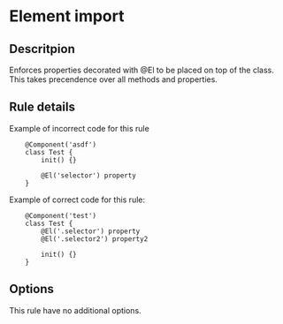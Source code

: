 # Element import

## Descritpion

Enforces properties decorated with @El to be placed on top of the class.
This takes precendence over all methods and properties.

## Rule details

Example of incorrect code for this rule

```
    @Component('asdf')
    class Test {
        init() {}
    
        @El('selector') property
    }
```

Example of correct code for this rule:

```
    @Component('test')
    class Test {
        @El('.selector') property
        @El('.selector2') property2 
    
        init() {}
    }
```

## Options

This rule have no additional options.
